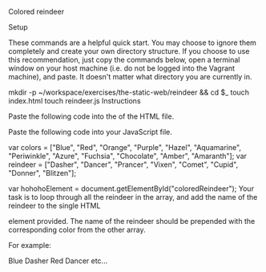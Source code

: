 Colored reindeer

Setup

These commands are a helpful quick start. You may choose to ignore them completely and create your own directory structure. If you choose to use this recommendation, just copy the commands below, open a terminal window on your host machine (i.e. do not be logged into the Vagrant machine), and paste. It doesn't matter what directory you are currently in.

mkdir -p ~/workspace/exercises/the-static-web/reindeer && cd $_
touch index.html
touch reindeer.js
Instructions

Paste the following code into the <body> of the HTML file.

<div id="coloredReindeer"></div>
Paste the following code into your JavaScript file.

var colors = ["Blue", "Red", "Orange", "Purple", "Hazel", "Aquamarine", "Periwinkle", "Azure", "Fuchsia", "Chocolate", "Amber", "Amaranth"];
var reindeer = ["Dasher", "Dancer", "Prancer", "Vixen", "Comet", "Cupid", "Donner", "Blitzen"];


var hohohoElement = document.getElementById("coloredReindeer");
Your task is to loop through all the reindeer in the array, and add the name of the reindeer to the single HTML <div> element provided. The name of the reindeer should be prepended with the corresponding color from the other array.

For example:

Blue Dasher
Red Dancer
etc...